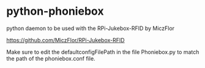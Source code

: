 # python-phoniebox
python daemon to be used with the RPi-Jukebox-RFID by MiczFlor

https://github.com/MiczFlor/RPi-Jukebox-RFID

 Make sure to edit the defaultconfigFilePath in the file Phoniebox.py to match the path of the phoniebox.conf file.
